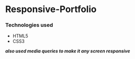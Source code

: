 # Responsive-Portfolio

### Technologies used
* HTML5
* CSS3

***also used media queries to make it any screen responsive***
